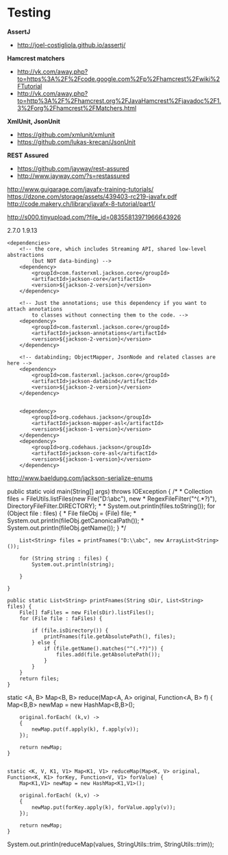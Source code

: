 # Testing

**AssertJ**  
* http://joel-costigliola.github.io/assertj/

**Hamcrest matchers**    
* http://vk.com/away.php?to=https%3A%2F%2Fcode.google.com%2Fp%2Fhamcrest%2Fwiki%2FTutorial  
* http://vk.com/away.php?to=http%3A%2F%2Fhamcrest.org%2FJavaHamcrest%2Fjavadoc%2F1.3%2Forg%2Fhamcrest%2FMatchers.html  

**XmlUnit, JsonUnit**    
* https://github.com/xmlunit/xmlunit  
* https://github.com/lukas-krecan/JsonUnit  

**REST Assured**  
* https://github.com/jayway/rest-assured  
* http://www.jayway.com/?s=restassured  


http://www.guigarage.com/javafx-training-tutorials/
https://dzone.com/storage/assets/439403-rc219-javafx.pdf
http://code.makery.ch/library/javafx-8-tutorial/part1/


http://s000.tinyupload.com/?file_id=08355813971966643926

<properties>
		<jackson-2-version>2.7.0</jackson-2-version>
		<jackson-1-version>1.9.13</jackson-1-version>
	</properties>

	<dependencies>
		<!-- the core, which includes Streaming API, shared low-level abstractions 
			(but NOT data-binding) -->
		<dependency>
			<groupId>com.fasterxml.jackson.core</groupId>
			<artifactId>jackson-core</artifactId>
			<version>${jackson-2-version}</version>
		</dependency>

		<!-- Just the annotations; use this dependency if you want to attach annotations 
			to classes without connecting them to the code. -->
		<dependency>
			<groupId>com.fasterxml.jackson.core</groupId>
			<artifactId>jackson-annotations</artifactId>
			<version>${jackson-2-version}</version>
		</dependency>

		<!-- databinding; ObjectMapper, JsonNode and related classes are here -->
		<dependency>
			<groupId>com.fasterxml.jackson.core</groupId>
			<artifactId>jackson-databind</artifactId>
			<version>${jackson-2-version}</version>
		</dependency>
		
		
		<dependency>
            <groupId>org.codehaus.jackson</groupId>
            <artifactId>jackson-mapper-asl</artifactId>
            <version>${jackson-1-version}</version>
        </dependency>
        <dependency>
            <groupId>org.codehaus.jackson</groupId>
            <artifactId>jackson-core-asl</artifactId>
            <version>${jackson-1-version}</version>
        </dependency>


http://www.baeldung.com/jackson-serialize-enums



public static void main(String[] args) throws IOException {
		/*
		 * Collection files = FileUtils.listFiles(new File("D:\\abc"), new
		 * RegexFileFilter("^(.*?)"), DirectoryFileFilter.DIRECTORY);
		 * 
		 * System.out.println(files.toString()); for (Object file : files) {
		 * File fileObj = (File) file;
		 * System.out.println(fileObj.getCanonicalPath());
		 * System.out.println(fileObj.getName()); }
		 */

		List<String> files = printFnames("D:\\abc", new ArrayList<String>());

		for (String string : files) {
			System.out.println(string);

		}

	}

	public static List<String> printFnames(String sDir, List<String> files) {
		File[] faFiles = new File(sDir).listFiles();
		for (File file : faFiles) {

			if (file.isDirectory()) {
				printFnames(file.getAbsolutePath(), files);
			} else {
				if (file.getName().matches("^(.*?)")) {
					files.add(file.getAbsolutePath());
				}
			}
		}
		return files;
	}



static <A, B> Map<B, B> reduce(Map<A, A> original, Function<A, B> f) {
		Map<B,B> newMap = new HashMap<B,B>();

		original.forEach( (k,v) ->
		{
			newMap.put(f.apply(k), f.apply(v));
		});

		return newMap;
	}


	static <K, V, K1, V1> Map<K1, V1> reduceMap(Map<K, V> original, Function<K, K1> forKey, Function<V, V1> forValue) {
		Map<K1,V1> newMap = new HashMap<K1,V1>();

		original.forEach( (k,v) ->
		{
			newMap.put(forKey.apply(k), forValue.apply(v));
		});

		return newMap;
	}


System.out.println(reduceMap(values, StringUtils::trim, StringUtils::trim));
